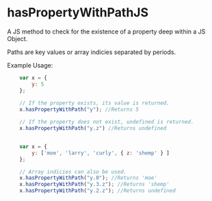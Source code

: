hasPropertyWithPathJS
==================

A JS method to check for the existence of a property deep within a JS Object.

Paths are key values or array indicies separated by periods.

Example Usage:
```javascript
	var x = { 
		y: 5
	};
	
	// If the property exists, its value is returned.
	x.hasPropertyWithPath("y"); //Returns 5

	// If the property does not exist, undefined is returned.
	x.hasPropertyWithPath("y.z") //Returns undefined


	var x = {
		y: ['moe', 'larry', 'curly', { z: 'shemp' } ]
	};

	// Array indicies can also be used.
	x.hasPropertyWithPath("y.0"); //Returns 'moe'
	x.hasPropertyWithPath("y.3.z"); //Returns 'shemp'
	x.hasPropertyWithPath("y.2.z"); //Returns undefined
